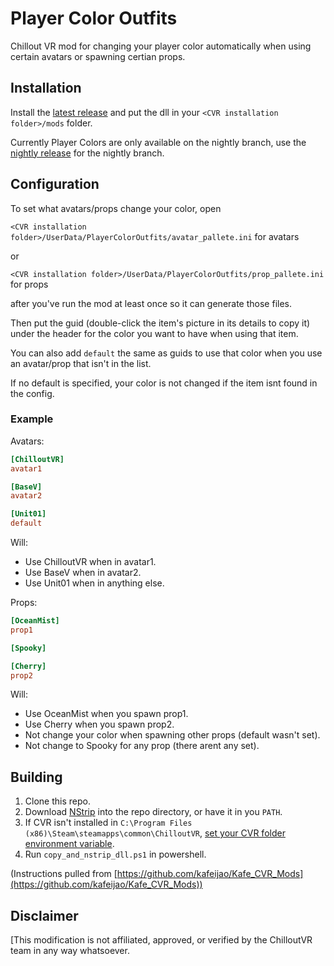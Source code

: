 # Player Color Outfits

Chillout VR mod for changing your player color automatically when using certain avatars or spawning certian props.

## Installation

Install the [latest release](https://github.com/jll123567/PlayerColorOutfits/releases) and put the dll in your `<CVR installation folder>/mods` folder.

Currently Player Colors are only available on the nightly branch,
use the [nightly release](https://github.com/jll123567/PlayerColorOutfits/releases/tag/nightly-1.0.0) for the nightly branch.

## Configuration

To set what avatars/props change your color, open 

`<CVR installation folder>/UserData/PlayerColorOutfits/avatar_pallete.ini` for avatars

or

`<CVR installation folder>/UserData/PlayerColorOutfits/prop_pallete.ini` for props

after you've run the mod at least once so it can generate those files.

Then put the guid (double-click the item's picture in its details to copy it) under the header for the color you want to have when using that item.

You can also add `default` the same as guids to use that color when you use an avatar/prop that isn't in the list.

If no default is specified, your color is not changed if the item isnt found in the config.

### Example

Avatars:

```ini
[ChilloutVR]
avatar1

[BaseV]
avatar2

[Unit01]
default
```

Will:
- Use ChilloutVR when in avatar1.
- Use BaseV when in avatar2.
- Use Unit01 when in anything else.

Props:
```ini
[OceanMist]
prop1

[Spooky]

[Cherry]
prop2
```

Will:
- Use OceanMist when you spawn prop1.
- Use Cherry when you spawn prop2.
- Not change your color when spawning other props (default wasn't set).
- Not change to Spooky for any prop (there arent any set).

## Building

1. Clone this repo.
2. Download [NStrip](https://github.com/bbepis/NStrip) into the repo directory, or have it in you `PATH`.
3. If CVR isn't installed in `C:\Program Files (x86)\Steam\steamapps\common\ChilloutVR`, [set your CVR folder environment variable](https://github.com/kafeijao/Kafe_CVR_Mods#set-cvr-folder-environment-variable).
4. Run `copy_and_nstrip_dll.ps1` in powershell.

(Instructions pulled from [https://github.com/kafeijao/Kafe_CVR_Mods](https://github.com/kafeijao/Kafe_CVR_Mods))

## Disclaimer

[This modification is not affiliated, approved, or verified by the ChilloutVR team in any way whatsoever.